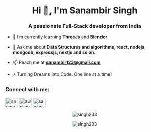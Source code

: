 <h1 align="center">Hi 👋, I'm Sanambir Singh</h1>
<h3 align="center">A passionate Full-Stack developer from India</h3>

- 🌱 I’m currently learning **ThreeJs** and **Blender**

- 💬 Ask me about **Data Structures and algorithms, react, nodejs, mongodb, expressjs, nextjs and so on.**

- 📫 Reach me at **sanambir123@gmail.com**

- ⚡ Turning Dreams into Code. One line at a time!

<h3 align="left">Connect with me:</h3>
<p align="left">
<a href="https://linkedin.com/in/sanambir-singh-2b4b3a133" target="blank"><img align="center" src="https://raw.githubusercontent.com/rahuldkjain/github-profile-readme-generator/master/src/images/icons/Social/linked-in-alt.svg" alt="sanambir-singh-2b4b3a133" height="30" width="40" /></a>
<a href="https://instagram.com/awesanam" target="blank"><img align="center" src="https://raw.githubusercontent.com/rahuldkjain/github-profile-readme-generator/master/src/images/icons/Social/instagram.svg" alt="awesanam" height="30" width="40" /></a>
<a href="https://www.leetcode.com/sanambir123" target="blank"><img align="center" src="https://raw.githubusercontent.com/rahuldkjain/github-profile-readme-generator/master/src/images/icons/Social/leet-code.svg" alt="sanambir123@gmail.com" height="30" width="40" /></a>
</p>
</p>

<p align="center"><img align="center" src="https://github-readme-stats.vercel.app/api/top-langs?username=singh233&show_icons=true&locale=en&layout=compact" alt="singh233" /></p>

<p align="center"><img align="center" src="https://github-readme-streak-stats.herokuapp.com/?user=singh233&" alt="singh233" /></p>

